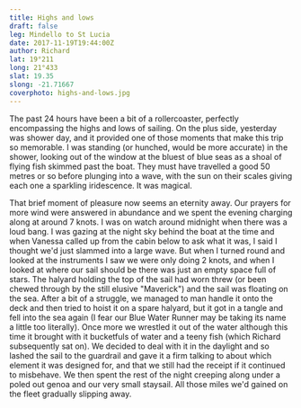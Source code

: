 ```yaml
---
title: Highs and lows
draft: false
leg: Mindello to St Lucia
date: 2017-11-19T19:44:00Z
author: Richard
lat: 19°211
long: 21°433
slat: 19.35
slong: -21.71667
coverphoto: highs-and-lows.jpg
---
```

The past 24 hours have been a bit of a rollercoaster, perfectly
encompassing the highs and lows of sailing. On the plus side, yesterday
was shower day, and it provided one of those moments that make this trip so
memorable. I was standing (or hunched, would be more
accurate) in the shower, looking out of the window at the bluest of blue
seas as a shoal of flying fish skimmed past the boat. They must
have travelled a good 50 metres or so before plunging into a wave, with the
sun on their scales giving each one a sparkling iridescence.
It was magical.

That brief moment of pleasure now seems an eternity away. Our prayers for
more wind were answered in abundance and we spent the
evening charging along at around 7 knots. I was on watch around midnight
when there was a loud bang. I was gazing at the night sky
behind the boat at the time and when Vanessa called up from the cabin below
to ask what it was, I said I thought we'd just slammed into
a large wave. But when I turned round and looked at the instruments I saw
we were only doing 2 knots, and when I looked at where our
sail should be there was just an empty space full of stars. The halyard
holding the top of the sail had worn threw (or been chewed through
by the still elusive "Maverick") and the sail was floating on the sea.
After a bit of a struggle, we managed to man handle it onto the deck
and then tried to hoist it on a spare halyard, but it got in a tangle and
fell into the sea again (I fear our Blue Water Runner may be taking
its name a little too literally). Once more we wrestled it out of the water
although this time it brought with it bucketfuls of water and a teeny
fish (which Richard subsequently sat on). We decided to deal with it in the
daylight and so lashed the sail to the guardrail and gave it a
firm talking to about which element it was designed for, and that we still
had the receipt if it continued to misbehave. We then spent the
rest of the night creeping along under a poled out genoa and our very small
staysail. All those miles we'd gained on the fleet gradually
slipping away.

